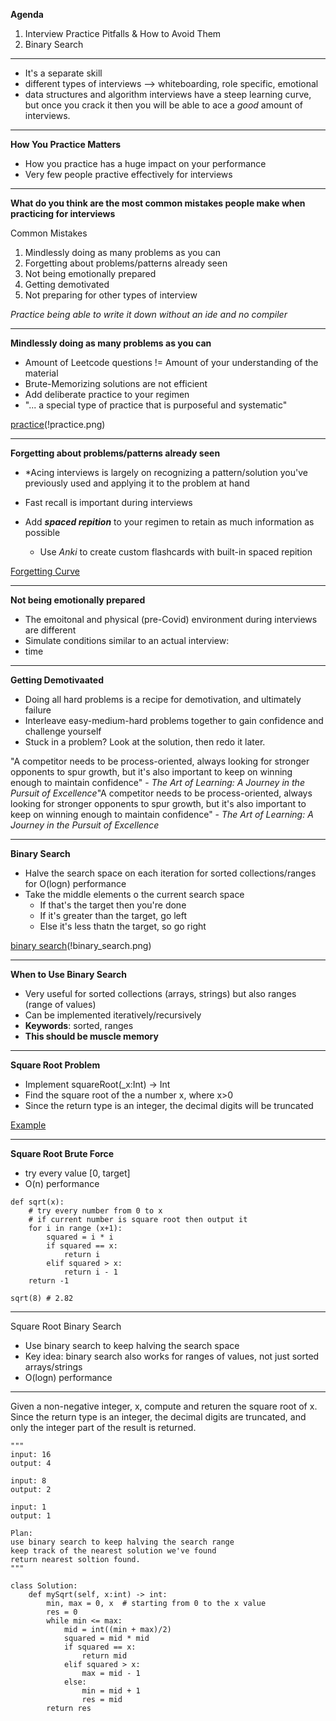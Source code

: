 **Agenda**

1. Interview Practice Pitfalls & How to Avoid Them
2. Binary Search

---

* It's a separate skill
* different types of interviews --> whiteboarding, role specific, emotional
* data structures and algorithm interviews have a steep learning curve, but once you crack it then you will be able to ace a *good* amount of interviews.

---

**How You Practice Matters**

* How you practice has a huge impact on your performance
* Very few people practive effectively for interviews

---

**What do you think are the most common mistakes people make when practicing for interviews**

Common Mistakes

1. Mindlessly doing as many problems as you can
2. Forgetting about problems/patterns already seen
3. Not being emotionally prepared
4. Getting demotivated
5. Not preparing for other types of interview

*Practice being able to write it down without an ide and no compiler*

---

**Mindlessly doing as many problems as you can**

* Amount of Leetcode questions != Amount of your understanding of the material
* Brute-Memorizing solutions are not efficient
* Add deliberate practice to your regimen
* "... a special type of practice that is purposeful and systematic"

[practice](!practice.png)(!practice.png)

---

**Forgetting about problems/patterns already seen**

* *Acing interviews is largely on recognizing a pattern/solution you've previously used and applying it to the problem at hand
* Fast recall is important during interviews
* Add ***spaced repition*** to your regimen to retain as much information as possible

  * Use *Anki* to create custom flashcards with built-in spaced repition

[Forgetting Curve](!forgetting_curve.png)

---

**Not being emotionally prepared**

* The emoitonal and physical (pre-Covid) environment during interviews are different
* Simulate conditions similar to an actual interview:
* time

---

**Getting Demotivaated**

* Doing all hard problems is a recipe for demotivation, and ultimately failure
* Interleave easy-medium-hard problems together to gain confidence and challenge yourself
* Stuck in a problem? Look at the solution, then redo it later.

"A competitor needs to be process-oriented, always looking for stronger opponents to spur growth, but it's also important to keep on winning enough to maintain confidence" - *The Art of Learning: A Journey in the Pursuit of Excellence*"A competitor needs to be process-oriented, always looking for stronger opponents to spur growth, but it's also important to keep on winning enough to maintain confidence" - *The Art of Learning: A Journey in the Pursuit of Excellence*

---

**Binary Search**

* Halve the search space on each iteration for sorted collections/ranges for O(logn) performance
* Take the middle elements o the current search space
  * If that's the target then you're done
  * If it's greater than the target, go left
  * Else it's less thatn the target, so go right

[binary search](!binary_search.png)(!binary_search.png)

---

**When to Use Binary Search**

* Very useful for sorted collections (arrays, strings) but also ranges (range of values)
* Can be implemented iteratively/recursively
* **Keywords**: sorted, ranges
* **This should be muscle memory**

---

**Square Root Problem**

* Implement squareRoot(_x:Int) -> Int
* Find the square root of the a number x, where x>0
* Since the return type is an integer, the decimal digits will be truncated

[Example](!sample_problem.png)

---

**Square Root Brute Force**

* try every value [0, target]
* O(n) performance

```
def sqrt(x):
    # try every number from 0 to x
    # if current number is square root then output it
    for i in range (x+1):
        squared = i * i
        if squared == x:
            return i
        elif squared > x:
            return i - 1
    return -1

sqrt(8) # 2.82
```

---

Square Root Binary Search

* Use binary search to keep halving the search space
* Key idea: binary search also works for ranges of values, not just sorted arrays/strings
* O(logn) performance

---

Given a non-negative integer, x, compute and returen the square root of x.
Since the return type is an integer, the decimal digits are truncated, and only the integer part of the result is returned.

```
"""
input: 16
output: 4

input: 8
output: 2

input: 1
output: 1

Plan:
use binary search to keep halving the search range
keep track of the nearest solution we've found
return nearest soltion found.
"""

class Solution:
    def mySqrt(self, x:int) -> int:
        min, max = 0, x  # starting from 0 to the x value
        res = 0
        while min <= max:
            mid = int((min + max)/2)
            squared = mid * mid
            if squared == x:
                return mid
            elif squared > x:
                max = mid - 1
            else:
                min = mid + 1
                res = mid
        return res
```
